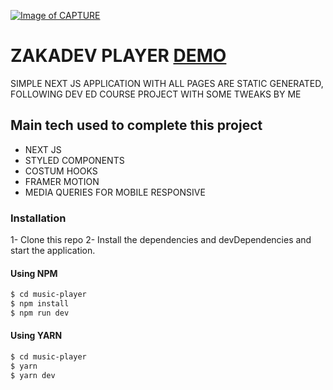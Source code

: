 [![Image of CAPTURE](https://github.com/zakasalaheddine/capture/blob/main/public/img/video.gif)](https://github.com/zakasalaheddine/capture)

# ZAKADEV PLAYER [DEMO](https://zakasalaheddine.github.io/music-player/)

SIMPLE NEXT JS APPLICATION WITH ALL PAGES ARE STATIC GENERATED, FOLLOWING DEV ED COURSE PROJECT WITH SOME TWEAKS BY ME


## Main tech used to complete this project
- NEXT JS
- STYLED COMPONENTS
- COSTUM HOOKS
- FRAMER MOTION
- MEDIA QUERIES FOR MOBILE RESPONSIVE


### Installation
1- Clone this repo
2- Install the dependencies and devDependencies and start the application.

#### Using NPM
```sh
$ cd music-player
$ npm install
$ npm run dev
```

#### Using YARN
```sh
$ cd music-player
$ yarn
$ yarn dev
```